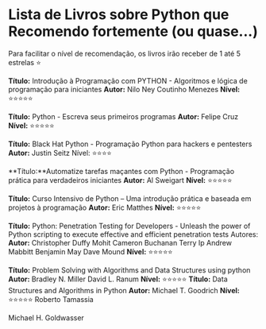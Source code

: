 # Lista de Livros sobre Python que Recomendo fortemente (ou quase...)

Para facilitar o nível de recomendação, os livros irão receber de 1 até 5 estrelas :star:

**Título:** Introdução à Programação com PYTHON - Algoritmos e lógica de programação para iniciantes
**Autor:** Nilo Ney Coutinho Menezes
**Nível:** :star::star::star::star::star:

**Título:** Python - Escreva seus primeiros programas
**Autor:** Felipe Cruz
**Nível:** :star::star::star::star::star:

**Título:** Black Hat Python - Programação Python para hackers e pentesters 
**Autor:** Justin Seitz
Nível: :star::star::star::star:

**Título:**Automatize tarefas maçantes com Python - Programação prática para verdadeiros iniciantes
**Autor:** Al Sweigart
**Nível:** :star::star::star::star::star:

**Título:** Curso Intensivo de Python – Uma introdução prática e baseada em projetos à programação
**Autor:** Eric Matthes
**Nível:** :star::star::star::star::star:

**Título:** Python: Penetration Testing for Developers - Unleash the power of Python scripting to execute
effective and efficient penetration tests 
Autores: **Autor:**
Christopher Duffy
Mohit
Cameron Buchanan
Terry Ip
Andrew Mabbitt
Benjamin May
Dave Mound
**Nível:** :star::star::star::star::star:

**Título:** Problem Solving with Algorithms and Data Structures using python
**Autor:** Bradley N. Miller
David L. Ranum
**Nível:** :star::star::star::star::star:
**Título:** Data Structures and
Algorithms in Python
**Autor:** Michael T. Goodrich
**Nível:** :star::star::star::star::star:
Roberto Tamassia

Michael H. Goldwasser
